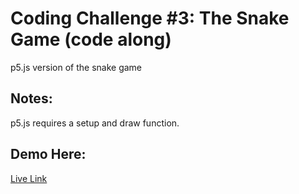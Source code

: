 # Coding Challenge #3: The Snake Game (code along)

p5.js version of the snake game


## Notes:
p5.js requires a setup and draw function.

## Demo Here: 

[Live Link](https://christine-aqui.github.io/the-snake-game)
